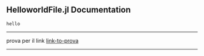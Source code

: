 ## HelloworldFile.jl Documentation

```#@docs
hello
```
---

prova per il link [link-to-prova](@ref)

---